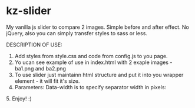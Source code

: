 # kz-slider
My vanilla js slider to compare 2 images. Simple before and after effect. No jQuery, also you can simply transfer styles to sass or less.

DESCRIPTION OF USE:

1. Add styles from style.css and code from config.js to you page.
2. Yo ucan see example of use in index.html with 2 exaple images - ba1.png and ba2.png
3. To use slider just maintainn html structure and put it into you wrapper element - it will fit it's size.
4. Parameters:
  Data-width is to specify separator width in pixels:
  <div class="kz-separator" data-width="15"></div>
5. Enjoy! :)   


  
